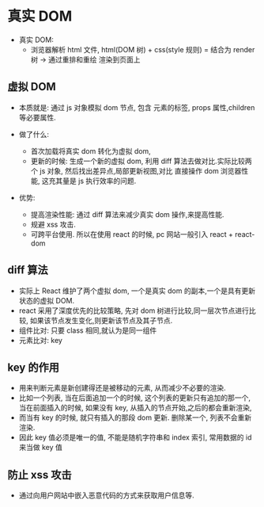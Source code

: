 # 真实 DOM

-   真实 DOM:
    -   浏览器解析 html 文件, html(DOM 树) + css(style 规则) = 结合为 render 树 -> 通过重排和重绘 渲染到页面上

## 虚拟 DOM

-   本质就是: 通过 js 对象模拟 dom 节点, 包含 元素的标签, props 属性,children 等必要属性.
-   做了什么:

    -   首次加载将真实 dom 转化为虚拟 dom,
    -   更新的时候: 生成一个新的虚拟 dom, 利用 diff 算法去做对比.实际比较两个 js 对象, 然后找出差异点,局部更新视图,对比 直接操作 dom 浏览器性能, 这充其量是 js 执行效率的问题.

-   优势:

    -   提高渲染性能: 通过 diff 算法来减少真实 dom 操作,来提高性能.
    -   规避 xss 攻击.
    -   可跨平台使用. 所以在使用 react 的时候, pc 网站一般引入 react + react-dom

## diff 算法

-   实际上 React 维护了两个虚拟 dom, 一个是真实 dom 的副本,一个是具有更新状态的虚拟 DOM.
-   react 采用了深度优先的比较策略, 先对 dom 树进行比较,同一层次节点进行比较, 如果该节点发生变化,则更新该节点及其子节点.
-   组件比对: 只要 class 相同,就认为是同一组件
-   元素比对: key

## key 的作用

-   用来判断元素是新创建得还是被移动的元素, 从而减少不必要的渲染.
-   比如一个列表, 当在后面追加一个的时候, 这个列表的更新只有追加的那一个, 当在前面插入的时候, 如果没有 key, 从插入的节点开始,之后的都会重新渲染,
-   而当有 key 的时候, 就只有插入的那段 dom 更新. 删除某一个, 列表不会重新渲染.
-   因此 key 值必须是唯一的值, 不能是随机字符串和 index 索引, 常用数据的 id 来当做 key 值

## 防止 xss 攻击

-   通过向用户网站中嵌入恶意代码的方式来获取用户信息等.
